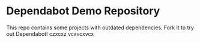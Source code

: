 # Dependabot Demo Repository

This repo contains some projects with outdated dependencies. Fork it to try out
Dependabot!
czxcxz
vcxvcxvcx
